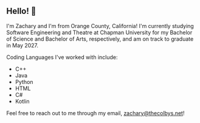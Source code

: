 ## Hello! 👋

I'm Zachary and I'm from Orange County, California! I'm currently studying Software Engineering and Theatre at Chapman University for my Bachelor of Science and Bachelor of Arts, respectively, and am on track to graduate in May 2027. 

Coding Languages I've worked with include:
  - C++
  - Java
  - Python
  - HTML
  - C#
  - Kotlin

Feel free to reach out to me through my email, zachary@thecolbys.net!


<!--
**zacharycolby/zacharycolby** is a ✨ _special_ ✨ repository because its `README.md` (this file) appears on your GitHub profile.

Here are some ideas to get you started:

- 🔭 I’m currently working on ...
- 🌱 I’m currently learning ...
- 👯 I’m looking to collaborate on ...
- 🤔 I’m looking for help with ...
- 💬 Ask me about ...
- 📫 How to reach me: ...
- 😄 Pronouns: ...
- ⚡ Fun fact: ...
-->
